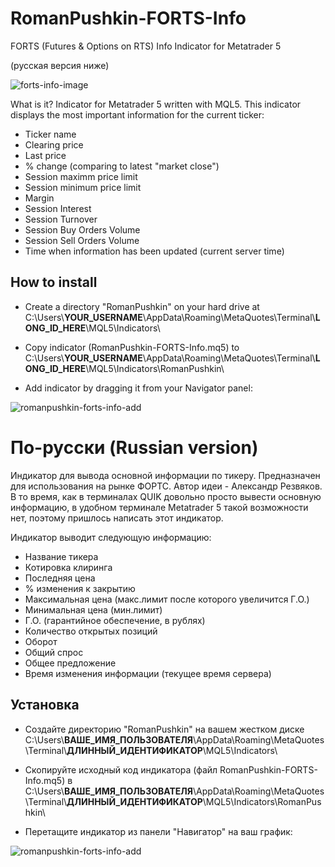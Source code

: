 RomanPushkin-FORTS-Info
=======================
FORTS (Futures &amp; Options on RTS) Info Indicator for Metatrader 5

(русская версия ниже)

![forts-info-image](https://f.cloud.github.com/assets/1477672/1868805/2f1dcc2c-7871-11e3-859f-084fb7a78979.png)

What is it? Indicator for Metatrader 5 written with MQL5. This indicator displays the most important information for the current ticker:

* Ticker name
* Clearing price
* Last price
* % change (comparing to latest "market close")
* Session maximm price limit
* Session minimum price limit
* Margin
* Session Interest
* Session Turnover
* Session Buy Orders Volume
* Session Sell Orders Volume
* Time when information has been updated (current server time)

How to install
--------------

* Create a directory "RomanPushkin" on your hard drive at C:\Users\\__YOUR_USERNAME__\AppData\Roaming\MetaQuotes\Terminal\\__LONG_ID_HERE__\MQL5\Indicators\ 

* Copy indicator (RomanPushkin-FORTS-Info.mq5) to C:\Users\\__YOUR_USERNAME__\AppData\Roaming\MetaQuotes\Terminal\\__LONG_ID_HERE__\MQL5\Indicators\RomanPushkin\

* Add indicator by dragging it from your Navigator panel:

![romanpushkin-forts-info-add](https://f.cloud.github.com/assets/1477672/1900360/02d59504-7c50-11e3-8d17-ae27040c3ab7.gif)


По-русски (Russian version)
===========================

Индикатор для вывода основной информации по тикеру. Предназначен для использования на рынке ФОРТС. Автор идеи - Александр Резвяков. В то время, как в терминалах QUIK довольно просто вывести основную информацию, в удобном терминале Metatrader 5 такой возможности нет, поэтому пришлось написать этот индикатор.

Индикатор выводит следующую информацию:

* Название тикера
* Котировка клиринга
* Последняя цена
* % изменения к закрытию
* Максимальная цена (макс.лимит после которого увеличится Г.О.)
* Минимальная цена (мин.лимит)
* Г.О. (гарантийное обеспечение, в рублях)
* Количество открытых позиций
* Оборот
* Общий спрос
* Общее предложение
* Время изменения информации (текущее время сервера)

Установка
---------

* Создайте директорию "RomanPushkin" на вашем жестком диске C:\Users\\__ВАШЕ\_ИМЯ\_ПОЛЬЗОВАТЕЛЯ__\AppData\Roaming\MetaQuotes\Terminal\\__ДЛИННЫЙ_ИДЕНТИФИКАТОР__\MQL5\Indicators\ 
* Скопируйте исходный код индикатора (файл RomanPushkin-FORTS-Info.mq5) в C:\Users\\__ВАШЕ\_ИМЯ\_ПОЛЬЗОВАТЕЛЯ__\AppData\Roaming\MetaQuotes\Terminal\\__ДЛИННЫЙ_ИДЕНТИФИКАТОР__\MQL5\Indicators\RomanPushkin\

* Перетащите индикатор из панели "Навигатор" на ваш график:

![romanpushkin-forts-info-add](https://f.cloud.github.com/assets/1477672/1900360/02d59504-7c50-11e3-8d17-ae27040c3ab7.gif)
